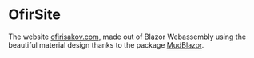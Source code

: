 # OfirSite
The website [ofirisakov.com](https://ofirisakov.com), made out of Blazor Webassembly using the beautiful material design thanks to the package [MudBlazor](https://github.com/Garderoben/MudBlazor).
